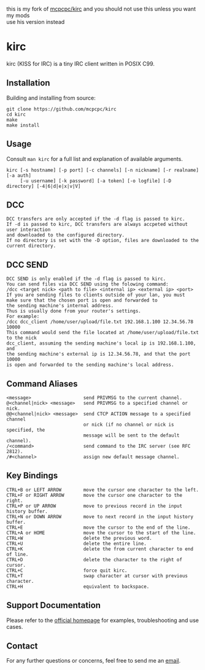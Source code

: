 this is my fork of [mcpcpc/kirc](https://github.com/mcpcpc/kirc) and you should
not use this unless you want my mods  
use his version instead

# kirc

kirc (KISS for IRC) is a tiny IRC client written in POSIX C99.

## Installation

Building and installing from source:

	git clone https://github.com/mcpcpc/kirc
	cd kirc
	make
	make install

## Usage

Consult `man kirc` for a full list and explanation of available arguments.

    kirc [-s hostname] [-p port] [-c channels] [-n nickname] [-r realname] [-a auth]
         [-u username] [-k password] [-a token] [-o logfile] [-D directory] [-4|6|d|e|x|v|V]

## DCC
	DCC transfers are only accepted if the -d flag is passed to kirc.
 	If -d is passed to kirc, DCC transfers are always accpeted without user interaction
  	and downloaded to the configured directory.
	If no directory is set with the -D option, files are downloaded to the current directory.

 ## DCC SEND
	DCC SEND is only enabled if the -d flag is passed to kirc.
	You can send files via DCC SEND using the folowing command:
	/dcc <target nick> <path to file> <internal ip> <external ip> <port>
	If you are sending files to clients outside of your lan, you must
	make sure that the chosen port is open and forwarded to
	the sending machine's internal address.
	Thus is usually done from your router's settings.
	For example:
	/dcc dcc_client /home/user/upload/file.txt 192.168.1.100 12.34.56.78 10000
	This command would send the file located at /home/user/upload/file.txt to the nick
	dcc_client, assuming the sending machine's local ip is 192.168.1.100, and
 	the sending machine's external ip is 12.34.56.78, and that the port 10000
  	is open and forwarded to the sending machine's local address.

## Command Aliases

    <message>                   send PRIVMSG to the current channel.
    @<channel|nick> <message>   send PRIVMSG to a specified channel or nick.
    @@<channel|nick> <message>  send CTCP ACTION message to a specified channel
                                or nick (if no channel or nick is specified, the
                                message will be sent to the default channel).
    /<command>                  send command to the IRC server (see RFC 2812).
    /#<channel>                 assign new default message channel.

## Key Bindings

    CTRL+B or LEFT ARROW        move the cursor one character to the left.
    CTRL+F or RIGHT ARROW       move the cursor one character to the right.
    CTRL+P or UP ARROW          move to previous record in the input history buffer.
    CTRL+N or DOWN ARROW        move to next record in the input history buffer.
    CTRL+E                      move the cursor to the end of the line.
    CTRL+A or HOME              move the cursor to the start of the line.
    CTRL+W                      delete the previous word.
    CTRL+U                      delete the entire line.
    CTRL+K                      delete the from current character to end of line.
    CTRL+D                      delete the character to the right of cursor.
    CTRL+C                      force quit kirc.
    CTRL+T                      swap character at cursor with previous character.
    CTRL+H                      equivalent to backspace.

## Support Documentation

Please refer to the [official homepage](http://kirc.io/docs.html) for examples, 
troubleshooting and use cases.

## Contact

For any further questions or concerns, feel free to send me an 
[email](michaelczigler[at]mcpcpc[dot]com).
